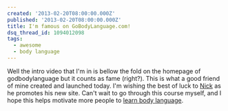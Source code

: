 ```yaml
---
created: '2013-02-20T08:00:00.000Z'
published: '2013-02-20T08:00:00.000Z'
title: I'm famous on GoBodyLanguage.com!
dsq_thread_id: 1094012098
tags:
  - awesome
  - body language
---
```


Well the intro video that I'm in is bellow the fold on the homepage of godbodylanguage but it counts as fame (right?). This is what a good friend of mine created and launched today. I'm wishing the best of luck to [Nick][nick] as he promotes his new site. Can't wait to go through this course myself, and I hope this helps motivate more people to [learn body language][gbl].

[nick]: http://nickbudden.com/
[gbl]: http://gobodylanguage.com/